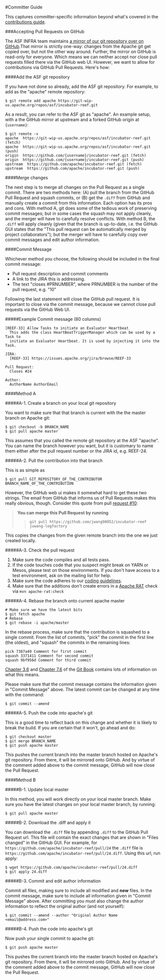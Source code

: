 <!--
Licensed to the Apache Software Foundation (ASF) under one
or more contributor license agreements.  See the NOTICE file
distributed with this work for additional information
regarding copyright ownership.  The ASF licenses this file
to you under the Apache License, Version 2.0 (the
"License"); you may not use this file except in compliance
with the License.  You may obtain a copy of the License at

http://www.apache.org/licenses/LICENSE-2.0

Unless required by applicable law or agreed to in writing,
software distributed under the License is distributed on an
"AS IS" BASIS, WITHOUT WARRANTIES OR CONDITIONS OF ANY
KIND, either express or implied.  See the License for the
specific language governing permissions and limitations
under the License.
-->
#Committer Guide

This captures committer-specific information beyond what's covered in the [contributions guide](contributing.html).

###Accepting Pull Requests on GitHub

The ASF INFRA team maintains [a mirror of our git repository over on GitHub](https://github.com/apache/incubator-reef).That mirror is strictly one-way: changes from the Apache git get copied over, but not the other way around. Further, the mirror on GitHub is read-only for everyone. Which means we can neither accept nor close pull requests filled there via the GitHub web UI. However, we want to allow for contributions via GitHub Pull Requests. Here's how:

####Add the ASF git repository

If you have not done so already, add the ASF git repository. For example, to add as the "apache" remote repository:

    $ git remote add apache https://git-wip-us.apache.org/repos/asf/incubator-reef.git

As a result, you can refer to the ASF git as "apache". An example setup, with a the GitHub mirror at upstream and a forked GitHub origin at `{username}`:

    $ git remote -v
    apache  https://git-wip-us.apache.org/repos/asf/incubator-reef.git (fetch)
    apache  https://git-wip-us.apache.org/repos/asf/incubator-reef.git (push)
    origin  https://github.com/{username}/incubator-reef.git (fetch)
    origin  https://github.com/{username}/incubator-reef.git (push)
    upstream  https://github.com/apache/incubator-reef.git (fetch)
    upstream  https://github.com/apache/incubator-reef.git (push)

####Merge changes

The next step is to merge all changes on the Pull Request as a single commit. There are two methods here: (A) pull the branch from the GitHub Pull Request and squash commits, or (B) get the `.diff` from GitHub and manually create a commit from this information. Each option has its pros and cons. With method A, git does some of the tedious work of preserving commit messages; but in some cases the squash may not apply cleanly, and the merger will have to carefully resolve conflicts. With method B, the `.diff` will apply cleanly (given that the branch is up-to-date, i.e. the GitHub GUI states that the "This pull request can be automatically merged by project collaborators"); but the merger will have to carefully copy over commit messages and edit author information.

####Commit Message

Whichever method you choose, the following should be included in the final commit message:

- Pull request description and commit comments
- A link to the JIRA this is addressing.
- The text "closes #PRNUMBER", where PRNUMBER is the number of the pull request, e.g. "10"

Following the last statement will close the GitHub pull request. It is important to close via the commit message, because we cannot close pull requests via the GitHub Web UI.

#####Example Commit message (80 columns)

    [REEF-33] Allow Tasks to initiate an Evaluator Heartbeat
      This adds the class HeartBeatTriggerManager which can be used by a Task to
      initiate an Evaluator Heartbeat. It is used by injecting it into the Task.
     
    JIRA:
      [REEF-33] https://issues.apache.org/jira/browse/REEF-33
     
    Pull Request:
      Closes #24
     
    Author:
      AuthorName AuthorEmail

####Method A

#####A-1. Create a branch on your local git repository

You want to make sure that that branch is current with the the master branch on Apache git:

    $ git checkout -b BRANCH_NAME
    $ git pull apache master

This assumes that you called the remote git repository at the ASF "apache". You can name the branch however you want, but it is customary to name them either after the pull request number or the JIRA id, e.g. REEF-24.

#####A-2. Pull the contribution into that branch

This is as simple as

    $ git pull GIT_REPOSITORY_OF_THE_CONTRIBUTOR BRANCH_NAME_OF_THE_CONTRIBUTION

However, the GitHub web ui makes it somewhat hard to get these two strings. The email from GitHub that informs us of Pull Requests makes this really obvious, though. Consider this quote from pull [request #10](https://github.com/apache/incubator-reef/pull/10):

>**You can merge this Pull Request by running**
>>`git pull https://github.com/jwang98052/incubator-reef juwang-logfactory`

This copies the changes from the given remote branch into the one we just created locally.

#####A-3. Check the pull request

1. Make sure the code compiles and all tests pass.
2. If the code touches code that you suspect might break on YARN or Mesos, please test on those environments. If you don't have access to a test environment, ask on the mailing list for help.
3. Make sure the code adheres to our [coding guidelines](coding-guideline.html).
4. Make sure that the additions don't create errors in a [Apache RAT](http://creadur.apache.org/rat/) check via `mvn apache-rat:check`

#####A-4. Rebase the branch onto current apache master

    # Make sure we have the latest bits
    $ git fetch apache
    # Rebase
    $ git rebase -i apache/master

In the rebase process, make sure that the contribution is squashed to a single commit. From the list of commits, "pick" the commit in the first line (the oldest), and "squash" the commits in the remaining lines:

    pick 7387a49 Comment for first commit
    squash 3371411 Comment for second commit
    squash 9bf956d Comment for third commit

[Chapter 3.6](http://www.git-scm.com/book/en/v2/Git-Branching-Rebasing) and [Chapter 7.6](http://git-scm.com/book/en/v2/Git-Tools-Rewriting-History) of the [Git Book](http://www.git-scm.com/book/en/v2) contains lots of information on what this means.

Please make sure that the commit message contains the information given in "Commit Message" above. The latest commit can be changed at any time with the command:

    $ git commit --amend

#####A-5. Push the code into apache's git

This is a good time to reflect back on this change and whether it is likely to break the build. If you are certain that it won't, go ahead and do:

    $ git checkout master
    $ git merge BRANCH_NAME
    $ git push apache master

This pushes the current branch into the master branch hosted on Apache's git repository. From there, it will be mirrored onto GitHub. And by virtue of the comment added above to the commit message, GitHub will now close the Pull Request.

####Method B

#####B-1. Update local master

In this method, you will work directly on your local master branch. Make sure you have the latest changes on your local master branch, by running:

    $ git pull apache master

#####B-2. Download the .diff and apply it

You can download the `.diff` file by appending `.diff` to the GitHub Pull Request url. This file will contain the exact changes that are shown in "Files changed" in the GitHub GUI. For example, for `https://github.com/apache/incubator-reef/pull/24` the `.diff` file is `https://github.com/apache/incubator-reef/pull/24.diff`. Using this url, run apply: 

    $ wget https://github.com/apache/incubator-reef/pull/24.diff
    $ git apply 24.diff

#####B-3. Commit and edit author information

Commit all files, making sure to include all modified and **new** files. In the commit message, make sure to include all information given in "Commit Message" above. After committing you must also change the author information to reflect the original author (and not yourself):

    $ git commit --amend --author "Original Author Name <email@address.com>"
    
#####B-4. Push the code into apache's git

Now push your single commit to apache git:

    $ git push apache master

This pushes the current branch into the master branch hosted on Apache's git repository. From there, it will be mirrored onto GitHub. And by virtue of the comment added above to the commit message, GitHub will now close the Pull Request.
